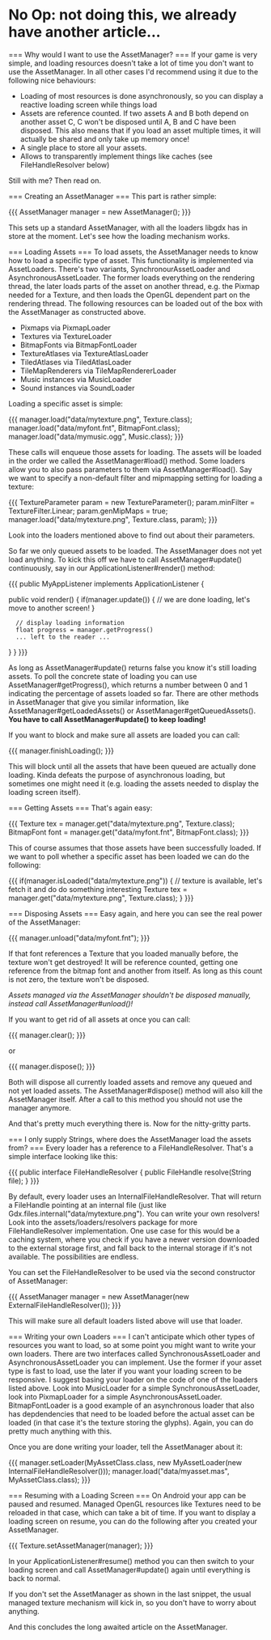 # No Op: not doing this, we already have another article...


=== Why would I want to use the AssetManager? ===
If your game is very simple, and loading resources doesn't take a lot of time you don't want to use the AssetManager. In all other cases I'd recommend using it due to the following nice behaviours:


  * Loading of most resources is done asynchronously, so you can display a reactive loading screen while things load
  * Assets are reference counted. If two assets A and B both depend on another asset C, C won't be disposed until A, B and C have been disposed. This also means that if you load an asset multiple times, it will actually be shared and only take up memory once!
  * A single place to store all your assets.
  * Allows to transparently implement things like caches (see FileHandleResolver below)

Still with me? Then read on.

=== Creating an AssetManager ===
This part is rather simple:

{{{
AssetManager manager = new AssetManager();
}}}

This sets up a standard AssetManager, with all the loaders libgdx has in store at the moment. Let's see how the loading mechanism works.

=== Loading Assets ===
To load assets, the AssetManager needs to know how to load a specific type of asset. This functionality is implemented via AssetLoaders. There's two variants, SynchronourAssetLoader and AsynchronousAssetLoader. The former loads everything on the rendering thread, the later loads parts of the asset on another thread, e.g. the Pixmap needed for a Texture, and then loads the OpenGL dependent part on the rendering thread. The following resources can be loaded out of the box with the AssetManager as constructed above.


  * Pixmaps via PixmapLoader
  * Textures via TextureLoader
  * BitmapFonts via BitmapFontLoader
  * TextureAtlases via TextureAtlasLoader
  * TiledAtlases via TiledAtlasLoader
  * TileMapRenderers via TileMapRendererLoader
  * Music instances via MusicLoader
  * Sound instances via SoundLoader

Loading a specific asset is simple:

{{{
manager.load("data/mytexture.png", Texture.class);
manager.load("data/myfont.fnt", BitmapFont.class);
manager.load("data/mymusic.ogg", Music.class);
}}}

These calls will enqueue those assets for loading. The assets will be loaded in the order we called the AssetManager#load() method. Some loaders allow you to also pass parameters to them via AssetManager#load(). Say we want to specify a non-default filter and mipmapping setting for loading a texture:

{{{
TextureParameter param = new TextureParameter();
param.minFilter = TextureFilter.Linear;
param.genMipMaps = true;
manager.load("data/mytexture.png", Texture.class, param);
}}}

Look into the loaders mentioned above to find out about their parameters.

So far we only queued assets to be loaded. The AssetManager does not yet load anything. To kick this off we have to call AssetManager#update() continuously, say in our ApplicationListener#render() method:

{{{
public MyAppListener implements ApplicationListener {

   public void render() {
      if(manager.update()) {
         // we are done loading, let's move to another screen!
      }

      // display loading information
      float progress = manager.getProgress()
      ... left to the reader ...
   }
}
}}}

As long as AssetManager#update() returns false you know it's still loading assets. To poll the concrete state of loading you can use AssetManager#getProgress(), which returns a number between 0 and 1 indicating the percentage of assets loaded so far. There are other methods in AssetManager that give you similar information, like AssetManager#getLoadedAssets() or AssetManager#getQueuedAssets(). <b>You have to call AssetManager#update() to keep loading!</b>

If you want to block and make sure all assets are loaded you can call:

{{{
manager.finishLoading();
}}}

This will block until all the assets that have been queued are actually done loading. Kinda defeats the purpose of asynchronous loading, but sometimes one might need it (e.g. loading the assets needed to display the loading screen itself).

=== Getting Assets ===
That's again easy:

{{{
Texture tex = manager.get("data/mytexture.png", Texture.class);
BitmapFont font = manager.get("data/myfont.fnt", BitmapFont.class);
}}}

This of course assumes that those assets have been successfully loaded. If we want to poll whether a specific asset has been loaded we can do the following:

{{{
if(manager.isLoaded("data/mytexture.png")) {
   // texture is available, let's fetch it and do do something interesting
   Texture tex = manager.get("data/mytexture.png", Texture.class);
}
}}}

=== Disposing Assets ===
Easy again, and here you can see the real power of the AssetManager:

{{{
manager.unload("data/myfont.fnt");
}}}

If that font references a Texture that you loaded manually before, the texture won't get destroyed! It will be reference counted, getting one reference from the bitmap font and another from itself. As long as this count is not zero, the texture won't be disposed. 

*Assets managed via the AssetManager shouldn't be disposed manually, instead call AssetManager#unload()!*

If you want to get rid of all assets at once you can call:

{{{
manager.clear();
}}}

or 

{{{
manager.dispose();
}}}

Both will dispose all currently loaded assets and remove any queued and not yet loaded assets. The AssetManager#dispose() method will also kill the AssetManager itself. After a call to this method you should not use the manager anymore.

And that's pretty much everything there is. Now for the nitty-gritty parts.

=== I only supply Strings, where does the AssetManager load the assets from? ===
Every loader has a reference to a FileHandleResolver. That's a simple interface looking like this:

{{{
public interface FileHandleResolver {
   public FileHandle resolve(String file);
}
}}}

By default, every loader uses an InternalFileHandleResolver. That will return a FileHandle pointing at an internal file (just like Gdx.files.internal("data/mytexture.png"). You can write your own resolvers! Look into the assets/loaders/resolvers package for more FileHandleResolver implementation. One use case for this would be a caching system, where you check if you have a newer version downloaded to the external storage first, and fall back to the internal storage if it's not available. The possibilities are endless.

You can set the FileHandleResolver to be used via the second constructor of AssetManager:

{{{
AssetManager manager = new AssetManager(new ExternalFileHandleResolver());
}}}

This will make sure all default loaders listed above will use that loader.

=== Writing your own Loaders ===
I can't anticipate which other types of resources you want to load, so at some point you might want to write your own loaders. There are two interfaces called SynchronousAssetLoader and AsynchronousAssetLoader you can implement. Use the former if your asset type is fast to load, use the later if you want your loading screen to be responsive. I suggest basing your loader on the code of one of the loaders listed above. Look into MusicLoader for a simple SynchronousAssetLoader, look into PixmapLoader for a simple AsynchronousAssetLoader. BitmapFontLoader is a good example of an asynchronous loader that also has depdendencies that need to be loaded before the actual asset can be loaded (in that case it's the texture storing the glyphs). Again, you can do pretty much anything with this.

Once you are done writing your loader, tell the AssetManager about it:

{{{
manager.setLoader(MyAssetClass.class, new MyAssetLoader(new InternalFileHandleResolver()));
manager.load("data/myasset.mas", MyAssetClass.class);
}}}

=== Resuming with a Loading Screen ===
On Android your app can be paused and resumed. Managed OpenGL resources like Textures need to be reloaded in that case, which can take a bit of time. If you want to display a loading screen on resume, you can do the following after you created your AssetManager.

{{{
Texture.setAssetManager(manager);
}}}

In your ApplicationListener#resume() method you can then switch to your loading screen and call AssetManager#update() again until everything is back to normal.

If you don't set the AssetManager as shown in the last snippet, the usual managed texture mechanism will kick in, so you don't have to worry about anything.

And this concludes the long awaited article on the AssetManager. 